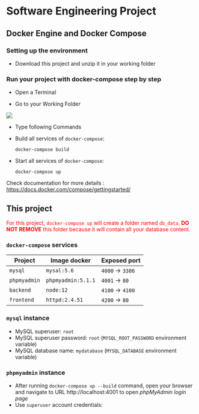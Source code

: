 # Software Engineering Project

## Docker Engine and Docker Compose

### Setting up the environment

* Download this project and unzip it in your working folder

### Run your project with docker-compose step by step

* Open a Terminal

* Go to your Working Folder

![](./README_assets/Console.png)


* Type following Commands

* Build all services of `docker-compose`: 

  ```shell
  docker-compose build
  ```

* Start all services of `docker-compose`: 

  ```shell
  docker-compose up
  ```

Check documentation for more details : https://docs.docker.com/compose/gettingstarted/

## This project

<span style="color:red">For this project, `docker-compose up` will create a folder named `db_data`. **DO NOT REMOVE** this folder because it will contain all your database content.</span> 

### `docker-compose` services

| Project      | Image docker       | Exposed port         |
| ------------ | ------------------ | -------------------- |
| `mysql`      | `mysal:5.6`        | `4000` &rarr; `3306` |
| `phpmyadmin` | `phpmyadmin:5.1.1` | `4001` → `80`        |
| `backend`    | `node:12`          | `4100` → `4100`      |
| `frontend`   | `httpd:2.4.51`     | `4200` → `80`        |

### `mysql` instance

* MySQL superuser: `root`
* MySQL superuser password: `root` (`MYSQL_ROOT_PASSWORD` environment variable)
* MySQL database name: `mydatabase` (`MYSQL_DATABASE` environment variable)

### `phpmyadmin` instance

* After running `docker-compose up --build` command, open your browser and navigate to URL http://localhost:4001 to open *phpMyAdmin login page*
* Use `superuser` account credentials:


